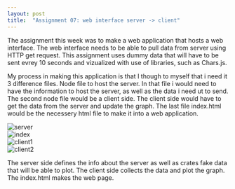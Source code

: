 ```yaml
---
layout: post
title:  "Assignment 07: web interface server -> client"
---
```


The assignment this week was to make a web application that hosts a web interface. The web interface needs to be able to pull data from server using HTTP get request. This assignment uses dummy data that will have to be sent evrey 10 seconds and vizualized with use of libraries, such as Chars.js. 



My process in making this application is that I though to myself that i need it 3 difference files. Node file to host the server. In that file i would need to have the information to host the server, as well as the data i need ut to send. The second node file would be a client side. The client side would have to get the data from the server and update the graph. The last file index.html would be the necessery html file to make it into a web application. 

![server](\ADA525Denne\server.png)  
![index](\ADA525Denne\index.png)  
![client1](\ADA525Denne\client1.png)  
![client2](\ADA525Denne\client2.png)  


The server side defines the info about the server as well as crates fake data that will be able to plot. 
The client side collects the data and plot the graph.
The index.html makes the web page.



